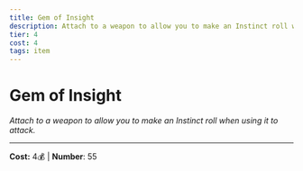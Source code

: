```yaml
---
title: Gem of Insight
description: Attach to a weapon to allow you to make an Instinct roll when using it to attack.
tier: 4
cost: 4
tags: item
---
```

# Gem of Insight

_Attach to a weapon to allow you to make an Instinct roll when using it to attack._

___
**Cost:** 4💰 | **Number**: 55
